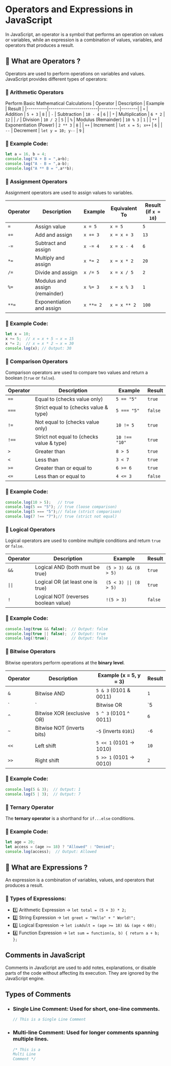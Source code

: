 # Operators and Expressions in JavaScript
In JavaScript, an operator is a symbol that performs an operation on values or variables, while an expression is a combination of values, variables, and operators that produces a result.


## 📌 What are Operators ?
Operators are used to perform operations on variables and values. JavaScript provides different types of operators:

### 🔸 Arithmetic Operators
Perform Basic Mathematical Calculations
| Operator | Description            | Example  | Result |
|----------|------------------------|----------|--------|
| `+`      | Addition               | `5 + 3`  | `8`    |
| `-`      | Subtraction            | `10 - 4` | `6`    |
| `*`      | Multiplication         | `6 * 2`  | `12`   |
| `/`      | Division               | `10 / 2` | `5`    |
| `%`      | Modulus (Remainder)    | `10 % 3` | `1`    |
| `**`     | Exponentiation (Power) | `2 ** 3` | `8`    |
| `++`     | Increment              | `let x = 5; x++` | `6` |
| `--`     | Decrement              | `let y = 10; y--` | `9` |

### 🔹 Example Code:
```js
let a = 16, b = 4;
console.log("A + B = ",a+b);
console.log("A - B = ",a-b);
console.log("A ** B = ",a**b);
```

### 🔸 Assignment Operators
Assignment operators are used to assign values to variables.

| Operator | Description                    | Example          | Equivalent To  | Result (if `x = 10`) |
|----------|--------------------------------|------------------|---------------|------------------|
| `=`      | Assign value                   | `x = 5`          | `x = 5`       | `5`              |
| `+=`     | Add and assign                 | `x += 3`         | `x = x + 3`   | `13`             |
| `-=`     | Subtract and assign            | `x -= 4`         | `x = x - 4`   | `6`              |
| `*=`     | Multiply and assign            | `x *= 2`         | `x = x * 2`   | `20`             |
| `/=`     | Divide and assign              | `x /= 5`         | `x = x / 5`   | `2`              |
| `%=`     | Modulus and assign (remainder) | `x %= 3`         | `x = x % 3`   | `1`              |
| `**=`    | Exponentiation and assign      | `x **= 2`        | `x = x ** 2`  | `100`            |

### 🔹 Example Code:
```js
let x = 10;
x += 5;  // x = x + 5 → x = 15
x *= 2;  // x = x * 2 → x = 30
console.log(x); // Output: 30
```

### 🔸 Comparison Operators

Comparison operators are used to compare two values and return a boolean (`true` or `false`).

| Operator | Description                         | Example        | Result |
|----------|-------------------------------------|---------------|--------|
| `==`     | Equal to (checks value only)       | `5 == "5"`    | `true` |
| `===`    | Strict equal to (checks value & type) | `5 === "5"`   | `false` |
| `!=`     | Not equal to (checks value only)   | `10 != 5`     | `true` |
| `!==`    | Strict not equal to (checks value & type) | `10 !== "10"` | `true` |
| `>`      | Greater than                       | `8 > 5`       | `true` |
| `<`      | Less than                          | `3 < 7`       | `true` |
| `>=`     | Greater than or equal to           | `6 >= 6`      | `true` |
| `<=`     | Less than or equal to              | `4 <= 3`      | `false` |

### 🔹 Example Code:
```js
console.log(10 > 5);   // true
console.log(5 == "5"); // true (loose comparison)
console.log(5 === "5");// false (strict comparison)
console.log(7 !== "7");// true (strict not equal)
```

### 🔸 Logical Operators  
Logical operators are used to combine multiple conditions and return `true` or `false`.

| Operator | Description                          | Example              | Result  |
|----------|--------------------------------------|----------------------|---------|
| `&&`     | Logical AND (both must be true)      | `(5 > 3) && (8 > 5)` | `true`  |
| `\|\|`   | Logical OR (at least one is true)    | `(5 < 3) \|\| (8 > 5)` | `true`  |
| `!`      | Logical NOT (reverses boolean value) | `!(5 > 3)`           | `false` |

### 🔹 Example Code:
```js
console.log(true && false);  // Output: false
console.log(true || false);  // Output: true
console.log(!true);          // Output: false
```

### 🔸 Bitwise Operators  
Bitwise operators perform operations at the **binary level**.

| Operator | Description               | Example (x = 5, y = 3) | Result  |
|----------|---------------------------|------------------------|---------|
| `&`      | Bitwise AND                | `5 & 3`  (0101 & 0011) | `1`     |
| `|`      | Bitwise OR                 | `5 | 3`  (0101 | 0011) | `7`     |
| `^`      | Bitwise XOR (exclusive OR) | `5 ^ 3`  (0101 ^ 0011) | `6`     |
| `~`      | Bitwise NOT (inverts bits) | `~5` (inverts `0101`)  | `-6`    |
| `<<`     | Left shift                 | `5 << 1` (0101 → 1010) | `10`    |
| `>>`     | Right shift                | `5 >> 1` (0101 → 0010) | `2`     |

### 🔹 Example Code:
```js
console.log(5 & 3);  // Output: 1
console.log(5 | 3);  // Output: 7
```

### 🔸 Ternary Operator
The **ternary operator** is a shorthand for `if...else` conditions.  

### 🔹 Example Code:
```js
let age = 20;
let access = (age >= 18) ? "Allowed" : "Denied";
console.log(access);  // Output: Allowed
```
## 📌 What are Expressions ?
An expression is a combination of variables, values, and operators that produces a result.
### 🔸 Types of Expressions:
- 1️⃣ Arithmetic Expression → `let total = (5 + 3) * 2;`
- 2️⃣ String Expression → `let greet = "Hello" + " World!";`
- 3️⃣ Logical Expression → `let isAdult = (age >= 18) && (age < 60);`
- 4️⃣ Function Expression → `let sum = function(a, b) { return a + b; };`

## Comments in JavaScript
Comments in JavaScript are used to add notes, explanations, or disable parts of the code without affecting its execution. They are ignored by the JavaScript engine.

## Types of Comments
- ### Single Line Comment: Used for short, one-line comments.
    ```js
    // This is a Single Line Comment
    ```
- ### Multi-line Comment: Used for longer comments spanning multiple lines.
    ```js
    /* This is a 
    Multi Line 
    Comment */
    ```

